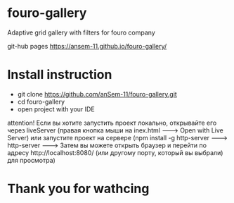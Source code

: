 # fouro-gallery
Adaptive grid gallery with filters for fouro company

git-hub pages https://ansem-11.github.io/fouro-gallery/

# Install instruction

* git clone https://github.com/anSem-11/fouro-gallery.git
* cd fouro-gallery
* open project with your IDE

attention! Если вы хотите запустить проект локально, открывайте его через liveServer (правая кнопка мыши на inex.html ---> Open with Live Server)
или запустите проект на сервере (npm install -g http-server  --->  http-server --->   Затем вы можете открыть браузер и перейти по адресу http://localhost:8080/ (или другому порту, который вы выбрали) для просмотра)

# Thank you for wathcing

